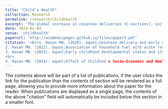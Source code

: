 ```yaml
---
title: "Child's Health"
collection: Research
permalink: /research/childhealth
excerpt: 'The global increase in cesarean deliveries (C-sections), including in Bangladesh, has raised concerns about its impact on maternal and child health. This study aimed to explore the link between C-sections and childhood diseases, and identify key factors influencing these diseases (1). In Bangladesh, acute respiratory infections (ARIs) are a major cause of child mortality, with about 25% of deaths among children under five attributed to ARI annually. This research investigated whether using alternative fuels instead of traditional solid fuels impacts ARI rates in children (2). Cognitive and socio-emotional development issues in early childhood can lead to health problems. We assessed early childhood development (ECD) status and its factors, comparing data from two multiple indicator cluster surveys (MICS) in Bangladesh (3). Additionally, the study examined how socio-economic and health-related variables, including maternal education and childhood nutrition, affect enrollment in Early Childhood Education (ECE) programs, which are crucial for future academic success (4).'
date: 2024-01-04
venue: 'childhealth'
paperurl: 'http://academicpages.github.io/files/paper3.pdf'
citation: '<br>1. Hasan MN. (2020). &quot;Cesarean delivery and early childhood diseases in Bangladesh: An analysis of Demographic and Health Survey (BDHS) and Multiple Indicator Cluster Survey (MICS).&quot; <i>PLOS ONE</i>. https://doi.org/10.1371/journal.pone.0242864. <br> 
2. Hasan MN. (2022). &quot;Association of household fuel with acute respiratory infection (ARI) under-five years children in Bangladesh.&quot; <i>Front. Public Health</i>. https://doi.org/10.3389/fpubh.2022.985445.<br> 
3. Hasan MN. (2023). &quot;Early childhood developmental status and its associated factors in Bangladesh: a comparison of two consecutive nationally representative surveys.&quot; <i>BMC Public Health</i>. https://doi.org/10.1186/s12889-023-15617-8.
<br> 
4. Hasan MN. (2024). &quot;Effect of Children's Socio-Economic and Health Status in Early Childhood Education Programs in Bangladesh: A Cross-Sectional Study of Mics-2019.&quot; <i>SSRN (Preprint)</i>. https://doi.org/10.2139/ssrn.4664066.'
---
```


The contents above will be part of a list of publications, if the user clicks the link for the publication than the contents of section will be rendered as a full page, allowing you to provide more information about the paper for the reader. When publications are displayed as a single page, the contents of the above "citation" field will automatically be included below this section in a smaller font.
